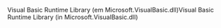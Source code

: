 <span data-ttu-id="2ea61-101">Visual Basic Runtime Library (em Microsoft.VisualBasic.dll)</span><span class="sxs-lookup"><span data-stu-id="2ea61-101">Visual Basic Runtime Library (in Microsoft.VisualBasic.dll)</span></span>